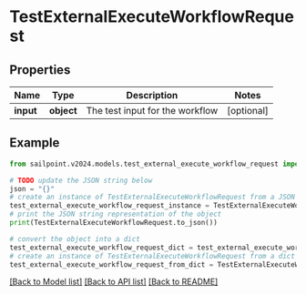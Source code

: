 # TestExternalExecuteWorkflowRequest


## Properties

Name | Type | Description | Notes
------------ | ------------- | ------------- | -------------
**input** | **object** | The test input for the workflow | [optional] 

## Example

```python
from sailpoint.v2024.models.test_external_execute_workflow_request import TestExternalExecuteWorkflowRequest

# TODO update the JSON string below
json = "{}"
# create an instance of TestExternalExecuteWorkflowRequest from a JSON string
test_external_execute_workflow_request_instance = TestExternalExecuteWorkflowRequest.from_json(json)
# print the JSON string representation of the object
print(TestExternalExecuteWorkflowRequest.to_json())

# convert the object into a dict
test_external_execute_workflow_request_dict = test_external_execute_workflow_request_instance.to_dict()
# create an instance of TestExternalExecuteWorkflowRequest from a dict
test_external_execute_workflow_request_from_dict = TestExternalExecuteWorkflowRequest.from_dict(test_external_execute_workflow_request_dict)
```
[[Back to Model list]](../README.md#documentation-for-models) [[Back to API list]](../README.md#documentation-for-api-endpoints) [[Back to README]](../README.md)


